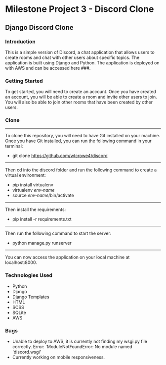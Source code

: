 # Milestone Project 3 - Discord Clone
## Django Discord Clone
### Introduction
This is a simple version of Discord, a chat application that allows users to create rooms and chat with other users about specific topics. The application is built using Django and Python. The application is deployed on with AWS and can be accessed here ###.  

### Getting Started
To get started, you will need to create an account. Once you have created an account, you will be able to create a room and invite other users to join. You will also be able to join other rooms that have been created by other users.

### Clone
---
To clone this repository, you will need to have Git installed on your machine. Once you have Git installed, you can run the following command in your terminal:

* git clone https://github.com/wtcrowe4/discord
---
Then cd into the discord folder and run the following command to create a virtual environment:
* pip install virtualenv
* virtualenv *env-name*
* source *env-name*/bin/activate
---
Then install the requirements:
* pip install -r requirements.txt
---
Then run the following command to start the server:
* python manage.py runserver
---
You can now access the application on your local machine at localhost:8000.

### Technologies Used
* Python
* Django
* Django Templates
* HTML
* SCSS
* SQLite
* AWS

### Bugs
* Unable to deploy to AWS, it is currently not finding my wsgi.py file correctly. Error: `ModuleNotFoundError: No module named 'discord.wsgi'   
* Currently working on mobile responsiveness.



